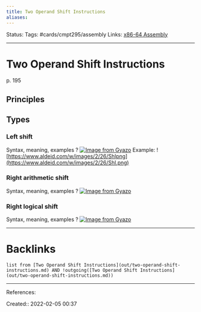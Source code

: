 ```yaml
---
title: Two Operand Shift Instructions
aliases:
---
```

Status:
Tags: #cards/cmpt295/assembly
Links: [x86-64 Assembly](out/x86-64-assembly.md)
___

# Two Operand Shift Instructions
p. 195

## Principles

## Types

### Left shift
Syntax, meaning, examples
?
[![Image from Gyazo](https://i.gyazo.com/9bd2a481e80b1022e8bbed351bc23728.png)](https://gyazo.com/9bd2a481e80b1022e8bbed351bc23728)
Example:
![https://www.aldeid.com/w/images/2/26/Shlpng](https://www.aldeid.com/w/images/2/26/Shl.png)
<!--SR:!2022-03-28,7,150-->

### Right arithmetic shift
Syntax, meaning, examples
?
[![Image from Gyazo](https://i.gyazo.com/dfac237f4f01efe080363aa2c5a125f5.png)](https://gyazo.com/dfac237f4f01efe080363aa2c5a125f5)
<!--SR:!2022-03-26,5,130-->

### Right logical shift
Syntax, meaning, examples
?
[![Image from Gyazo](https://i.gyazo.com/cfe6e480de2e955a326090484b3a5309.png)](https://gyazo.com/cfe6e480de2e955a326090484b3a5309)
___
<!--SR:!2022-03-22,1,130-->

# Backlinks
```dataview
list from [Two Operand Shift Instructions](out/two-operand-shift-instructions.md) AND !outgoing([Two Operand Shift Instructions](out/two-operand-shift-instructions.md))
```
___
References:

Created:: 2022-02-05 00:37

